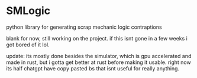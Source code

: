 # SMLogic
python library for generating scrap mechanic logic contraptions

blank for now, still working on the project. if this isnt gone in a few weeks i got bored of it lol.

update: its mostly done besides the simulator, which is gpu accelerated and made in rust, but i gotta get better at rust before making it usable. right now its half chatgpt have copy pasted bs that isnt useful for really anything.